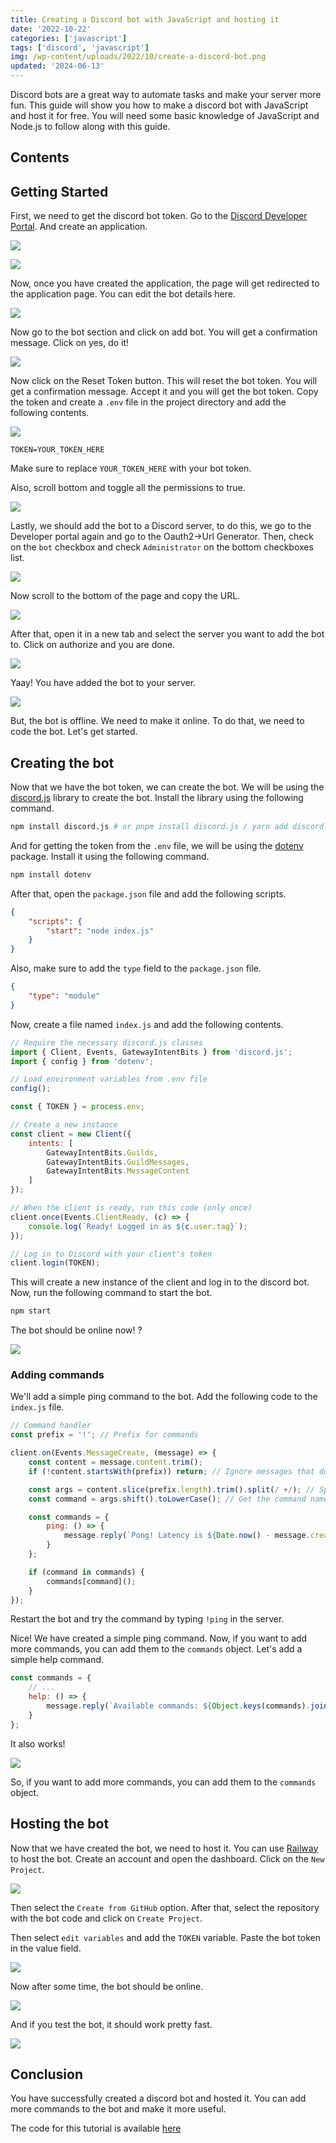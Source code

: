 ```yaml
---
title: Creating a Discord bot with JavaScript and hosting it
date: '2022-10-22'
categories: ['javascript']
tags: ['discord', 'javascript']
img: /wp-content/uploads/2022/10/create-a-discord-bot.png
updated: '2024-06-13'
---
```


Discord bots are a great way to automate tasks and make your server more fun. This guide will show you how to make a discord bot with JavaScript and host it for free. You will need some basic knowledge of JavaScript and Node.js to follow along with this guide.

## Contents

## Getting Started

First, we need to get the discord bot token. Go to the [Discord Developer Portal](https://discord.com/developers/applications). And create an application.

![](https://user-images.githubusercontent.com/76736580/197370443-83b75e78-ed8e-4a17-8904-ef58211f68fe.png)

![](https://user-images.githubusercontent.com/76736580/197370493-ac8a2c33-d550-466f-95d3-2f39ef169e0c.png)

Now, once you have created the application, the page will get redirected to the application page. You can edit the bot details here.

![](https://user-images.githubusercontent.com/76736580/197370562-22fbaa80-525c-4e03-9b3d-af697bd7ef9a.png)

Now go to the bot section and click on add bot. You will get a confirmation message. Click on yes, do it!

![](https://user-images.githubusercontent.com/76736580/197370579-3fc5305c-eb74-4c05-a69a-e17891e7d45e.png)

Now click on the Reset Token button. This will reset the bot token. You will get a confirmation message. Accept it and you will get the bot token. Copy the token and create a `.env` file in the project directory and add the following contents.

![](https://user-images.githubusercontent.com/76736580/197370610-3aa768eb-23b0-4c9a-830b-0c995ffd7114.png)

```
TOKEN=YOUR_TOKEN_HERE
```

Make sure to replace `YOUR_TOKEN_HERE` with your bot token.

Also, scroll bottom and toggle all the permissions to true.

![](https://user-images.githubusercontent.com/76736580/197371747-b59d9ba2-f0ff-47e2-a307-0c5865dc261b.png)

Lastly, we should add the bot to a Discord server, to do this, we go to the Developer portal again and go to the Oauth2->Url Generator. Then, check on the `bot` checkbox and check `Administrator` on the bottom checkboxes list.

![](https://user-images.githubusercontent.com/76736580/197370875-7350bb5c-7fdf-4888-ab5f-e4a9716ea45f.png)

Now scroll to the bottom of the page and copy the URL.

![](https://user-images.githubusercontent.com/76736580/197370996-cc3c96fd-f043-41a1-b9a7-3aedf65e7c07.png)

After that, open it in a new tab and select the server you want to add the bot to. Click on authorize and you are done.

![](https://user-images.githubusercontent.com/76736580/197371048-eeb95ced-1616-4927-8c09-305385aab455.png)

Yaay! You have added the bot to your server.

![](https://user-images.githubusercontent.com/76736580/197371109-dc8dd6cb-f294-4387-b2ef-a0a72f74c3dd.png)

But, the bot is offline. We need to make it online. To do that, we need to code the bot. Let's get started.

## Creating the bot

Now that we have the bot token, we can create the bot. We will be using the [discord.js](https://discord.js.org/#/) library to create the bot. Install the library using the following command.

```bash
npm install discord.js # or pnpm install discord.js / yarn add discord.js
```

And for getting the token from the `.env` file, we will be using the [dotenv](https://www.npmjs.com/package/dotenv) package. Install it using the following command.

```bash
npm install dotenv
```

After that, open the `package.json` file and add the following scripts.

```json
{
	"scripts": {
		"start": "node index.js"
	}
}
```

Also, make sure to add the `type` field to the `package.json` file.

```json
{
	"type": "module"
}
```

Now, create a file named `index.js` and add the following contents.

```js
// Require the necessary discord.js classes
import { Client, Events, GatewayIntentBits } from 'discord.js';
import { config } from 'dotenv';

// Load environment variables from .env file
config();

const { TOKEN } = process.env;

// Create a new instance
const client = new Client({
	intents: [
		GatewayIntentBits.Guilds,
		GatewayIntentBits.GuildMessages,
		GatewayIntentBits.MessageContent
	]
});

// When the client is ready, run this code (only once)
client.once(Events.ClientReady, (c) => {
	console.log(`Ready! Logged in as ${c.user.tag}`);
});

// Log in to Discord with your client's token
client.login(TOKEN);
```

This will create a new instance of the client and log in to the discord bot. Now, run the following command to start the bot.

```bash
npm start
```

The bot should be online now! ?

![](https://user-images.githubusercontent.com/76736580/197371380-5d160826-1442-4bf4-8ff6-2e9b154a5e5e.png)

### Adding commands

We'll add a simple ping command to the bot. Add the following code to the `index.js` file.

```js
// Command handler
const prefix = '!'; // Prefix for commands

client.on(Events.MessageCreate, (message) => {
	const content = message.content.trim();
	if (!content.startsWith(prefix)) return; // Ignore messages that don't start with the prefix

	const args = content.slice(prefix.length).trim().split(/ +/); // Split the message into arguments
	const command = args.shift().toLowerCase(); // Get the command name

	const commands = {
		ping: () => {
			message.reply(`Pong! Latency is ${Date.now() - message.createdTimestamp}ms.`);
		}
	};

	if (command in commands) {
		commands[command]();
	}
});
```

Restart the bot and try the command by typing `!ping` in the server.

Nice! We have created a simple ping command. Now, if you want to add more commands, you can add them to the `commands` object. Let's add a simple help command.

```js
const commands = {
	// ...
	help: () => {
		message.reply(`Available commands: ${Object.keys(commands).join(', ')}`);
	}
};
```

It also works!

![](https://user-images.githubusercontent.com/76736580/197372724-9511c04d-1ebd-4dc7-82b7-32c28d2febb5.png)

So, if you want to add more commands, you can add them to the `commands` object.

## Hosting the bot

Now that we have created the bot, we need to host it. You can use [Railway](https://go.tronic247.com/2zz5) to host the bot. Create an account and open the dashboard. Click on the `New Project`.

![](https://user-images.githubusercontent.com/76736580/197373091-36034d88-1efb-4a48-b453-086b8954a680.png)

Then select the `Create from GitHub` option. After that, select the repository with the bot code and click on `Create Project`.

Then select `edit variables` and add the `TOKEN` variable. Paste the bot token in the value field.

![](https://user-images.githubusercontent.com/76736580/197373216-f4a5a719-49d8-4a4a-a4fb-fd0a7a315cd7.png)

Now after some time, the bot should be online.

![](https://user-images.githubusercontent.com/76736580/197373249-b135b25e-6a51-4f36-bbe3-831b28612ce7.png)

And if you test the bot, it should work pretty fast.

![](https://user-images.githubusercontent.com/76736580/197373283-8d091726-d2d5-4b2a-ab3a-fc448234d9ef.png)

## Conclusion

You have successfully created a discord bot and hosted it. You can add more commands to the bot and make it more useful.

The code for this tutorial is available [here](https://github.com/Posandu/discord-bot-tutorial)
